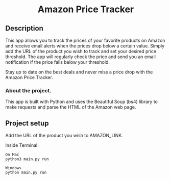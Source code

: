 <h1 align="center">Amazon Price Tracker</h1>

## Description
This app allows you to track the prices of your favorite products on Amazon and receive email alerts when the prices drop below a certain value.
Simply add the URL of the product you wish to track and set your desired price threshold. The app will regularly check the price and send you an email notification if the price falls below your threshold.

Stay up to date on the best deals and never miss a price drop with the Amazon Price Tracker.

### About the project.
This app is built with Python and uses the Beautiful Soup (bs4) library to make requests and parse the HTML of the Amazon web page.

## Project setup

Add the URL of the product you wish to AMAZON_LINK.

Inside Terminal:

```
On Mac
python3 main.py run

Windows
python main.py run
```